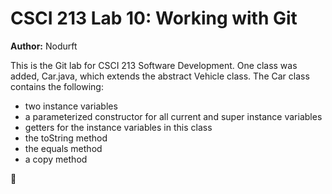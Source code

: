 # CSCI 213 Lab 10: Working with Git

**Author:** Nodurft

This is the Git lab for CSCI 213 Software Development. One class was added, Car.java, which extends the abstract Vehicle class. The Car class contains the following:

* two instance variables
* a parameterized constructor for all current and super instance variables
* getters for the instance variables in this class
* the toString method
* the equals method
* a copy method

:red_car: